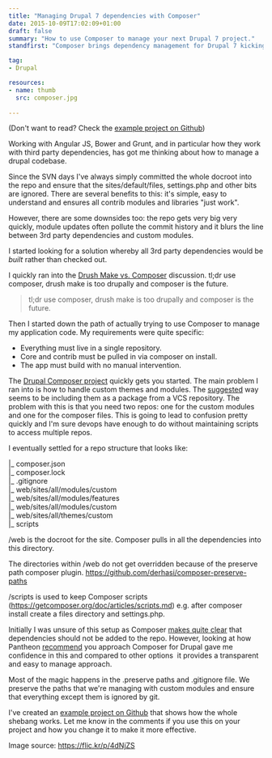 ```yaml
---
title: "Managing Drupal 7 dependencies with Composer"
date: 2015-10-09T17:02:09+01:00
draft: false
summary: "How to use Composer to manage your next Drupal 7 project."
standfirst: "Composer brings dependency management for Drupal 7 kicking and screaming into 2015, this is how you can effectively use it on your next project."

tag: 
- Drupal

resources:
- name: thumb
  src: composer.jpg
  
---
```

(Don't want to read? Check the [example project on Github](https://github.com/njcameron/drupal-composer-template))

Working with Angular JS, Bower and Grunt, and in particular how they work with third party dependencies, has got me thinking about how to manage a drupal codebase.

Since the SVN days I've always simply committed the whole docroot into the repo and ensure that the sites/default/files, settings.php and other bits are ignored. There are several benefits to this: it's simple, easy to understand and ensures all contrib modules and libraries "just work".

However, there are some downsides too: the repo gets very big very quickly, module updates often pollute the commit history and it blurs the line between 3rd party dependencies and custom modules.

I started looking for a solution whereby all 3rd party dependencies would be *built* rather than checked out.

I quickly ran into the [Drush Make vs. Composer](https://www.drupal.org/node/2471553) discussion. tl;dr use composer, drush make is too drupally and composer is the future.

> tl;dr use composer, drush make is too drupally and composer is the future.

Then I started down the path of actually trying to use Composer to manage my application code. My requirements were quite specific:

*   Everything must live in a single repository.
*   Core and contrib must be pulled in via composer on install.
*   The app must build with no manual intervention.

The [Drupal Composer project](https://github.com/drupal-composer/drupal-project/tree/7.x) quickly gets you started. The main problem I ran into is how to handle custom themes and modules. The [suggested](https://getcomposer.org/doc/05-repositories.md#loading-a-package-from-a-vcs-repository) way seems to be including them as a package from a VCS repository. The problem with this is that you need two repos: one for the custom modules and one for the composer files. This is going to lead to confusion pretty quickly and I'm sure devops have enough to do without maintaining scripts to access multiple repos.

I eventually settled for a repo structure that looks like:

|_ composer.json  
|_ composer.lock  
|_ .gitignore  
|_ web/sites/all/modules/custom  
|_ web/sites/all/modules/features  
|_ web/sites/all/modules/custom  
|_ web/sites/all/themes/custom  
|_ scripts

/web is the docroot for the site. Composer pulls in all the dependencies into this directory.

The directories within /web do not get overridden because of the preserve path composer plugin. https://github.com/derhasi/composer-preserve-paths

/scripts is used to keep Composer scripts (https://getcomposer.org/doc/articles/scripts.md) e.g. after composer install create a files directory and settings.php.

Initially I was unsure of this setup as Composer [makes quite clear](https://getcomposer.org/doc/faqs/should-i-commit-the-dependencies-in-my-vendor-directory.md) that dependencies should not be added to the repo. However, looking at how Pantheon [recommend](https://github.com/pantheon-systems/example-drupal7-travis-composer/tree/master#repository-management) you approach Composer for Drupal gave me confidence in this and compared to other options  it provides a transparent and easy to manage approach.

Most of the magic happens in the .preserve paths and .gitignore file. We preserve the paths that we're managing with custom modules and ensure that everything except them is ignored by git.

I've created an [example project on Github](https://github.com/njcameron/drupal-composer-template) that shows how the whole shebang works. Let me know in the comments if you use this on your project and how you change it to make it more effective.

Image source: https://flic.kr/p/4dNjZS